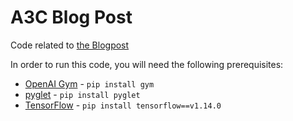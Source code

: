 # A3C Blog Post

Code related to [the Blogpost](https://blog.tensorflow.org/2018/07/deep-reinforcement-learning-keras-eager-execution.html)

In order to run this code, you will need the following prerequisites:

* [OpenAI Gym](https://github.com/openai/gym) - `pip install gym`
* [pyglet](https://bitbucket.org/pyglet/pyglet/wiki/Home) - `pip install pyglet` 
* [TensorFlow](https://www.tensorflow.org/install/) - `pip install tensorflow==v1.14.0`

